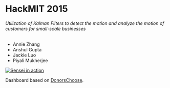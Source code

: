 # HackMIT 2015

###### Utilization of Kalman Filters to detect the motion and analyze the motion of customers for small-scale businesses

- Annie Zhang
- Anshul Gupta
- Jackie Luo
- Piyali Mukherjee

[![Sensei in action](https://j.gifs.com/m2GGMJ.gif)](https://www.youtube.com/watch?v=bkN14S4BR5U)

Dashboard based on [DonorsChoose](https://github.com/adilmoujahid/DonorsChoose_Visualization/blob/master/requirements.txt).
